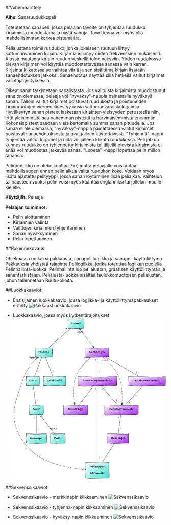 ##Aihemäärittely

**Aihe:** Sanaruudukkopeli

Toteutetaan sanapeli, jossa pelaajan tavoite on tyhjentää ruudukko kirjaimista muodostamalla niistä sanoja. Tavoitteena voi myös olla mahdollisimman korkea pistemäärä.

Pelialustana toimii ruudukko, jonka jokaiseen ruutuun liittyy sattumanvarainen kirjain. Kirjamia esiintyy niiden frekvenssien mukaisesti. Alussa muutama kirjain ruudun keskellä tulee näkyviin. Yhden ruudukossa olevan kirjaimen voi käyttää muodostettavassa sanassa vain kerran. Kirjainta klikatessa se vaihtaa väriä ja sen sisältämä kirjain lisätään sanaehdotuksen jatkoksi. Sanaehdotus näyttää sillä hetkellä valitut kirjaimet valintajärjestyksessä. 

Oikeat sanat tarkistetaan sanalistasta. Jos valituista kirjaimista muodostunut sana on olemassa, pelaaja voi "hyväksy"-nappia painamalla hyväksyä sanan. Tällöin valitut kirjaimet poistuvat ruudukosta ja poistuneiden kirjainruutujen viereen ilmestyy uusia sattumanvaraisia kirjaimia. Hyväksytyn sanan pisteet lasketaan kirjainten yleisyyden perusteella niin, että yleisimmistä saa vähemmän pisteitä ja harvinaisemmista enemmän. Kokonaispisteet saadaan vielä kertomalla summa sanan pituudella. Jos sanaa ei ole olemassa, "hyväksy"-nappia painettaessa valitut kirjaimet poistuvat sanaehdotuksesta ja ovat jälleen käytettävissä. "Tyhjennä"-nappi tyhjentää valitut kirjamet ja niitä voi jälleen klikata ruudukossa. Peli jatkuu kunnes ruudukko on tyhjennetty kirjaimista tai jäljellä olevista kirjaimista ei enää voi muodostaa järkevää sanaa. "Lopeta" -nappi lopettaa pelin millon tahansa.

Peliruudukko on oletuskooltaa 7x7, mutta pelaajalle voisi antaa mahdollisuuden ennen pelin alkua valita ruudukon koko. Voidaan myös lisätä ajastettu pelityyppi, jossa sanan löytäminen lisää peliaikaa. Vaihtelun tai haasteen vuoksi pelin voisi myös kääntää englanniksi tai jollekin muulle kielelle.

**Käyttäjät:** Pelaaja

**Pelaajan toiminnot:**
- Pelin aloittaminen
- Kirjaimien valinta
- Valittujen kirjaimien tyhjentäminen
- Sanan hyväksyminen
- Pelin lopettaminen

##Rakennekuvaus

Ohjelmassa on kaksi pakkausta, sanapeli.logiikka ja sanapeli.kayttoliittyma. Pakkauksia yhdistää rajapinta Pelilogiikka, jonka toteuttaa logiikan puolella Pelinhallinta-luokka. Pelinhallinta luo pelialustan, graafisen käyttöliittymän ja sanantarkistajan. Pelialusta-luokka sisältää taulukkomuotoisen pelialustan, johon tallennetaan Ruutu-olioita.

##Luokkakaaviot

- Ensisijainen luokkakaavio, jossa logiikka- ja käyttöliittymäpakkaukset eritelty
![PakkausLuokkakaavio](/dokumentaatio/Luokkakaavio.png "Pakkaus-luokkakaavio")

- Luokkakaavio, jossa myös kytkentärajoitukset
![Luokkakaavio](/dokumentaatio/YumlLuokkakaavio.png "YumlLuokkakaavio")

##Sekvenssikaaviot

- Sekvenssikaavio - merkkinapin klikkaaminen
![Sekvenssikaavio](/dokumentaatio/Sekvenssikaavio-merkkinappi.png "MerkkiNappi-sekvenssikaavio")

- Sekvenssikaavio - tyhjennä-napin klikkaaminen
![Sekvenssikaavio](/dokumentaatio/Sekvenssikaavio-tyhjennaNappi.png "TyhjennäNappi-sekvenssikaavio")

- Sekvenssikaavio - hyväksy-napin klikkaaminen
![Sekvenssikaavio](/dokumentaatio/Sekvenssikaavio-hyvaksyNappi.png "HyväjsyNappi-sekvenssikaavio")

